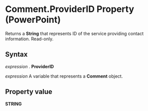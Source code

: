 
# Comment.ProviderID Property (PowerPoint)

Returns a  **String** that represents ID of the service providing contact information. Read-only.


## Syntax

 _expression_ . **ProviderID**

 _expression_ A variable that represents a **Comment** object.


## Property value

 **STRING**

